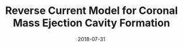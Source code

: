 ---
title: "Reverse Current Model for Coronal Mass Ejection Cavity Formation"
collection: publications
permalink: /publication/2009-10-01-paper-title-number-1
authors: Magnus A. Haw, <b>Pakorn Wongwaitayakornkul</b>, Hui Li, and Paul M. Bellan
excerpt: 'We reported a new model for explaining the three-part structure of coronal mass ejections (CMEs). We proposed that the cavity was formed 
due to a diamagnetic effect of the plasma in ideal MHD regime. The dynamics of the obeservational, experimental, and simulated flux rope is tested with 
a simple 1D equation of motion.'
date: 2018-07-31
venue: 'ApJL, 862, L15'
img: 'p2.png'
doi: "https://doi.org/10.3847/2041-8213/aad33c"
pub: 1
---